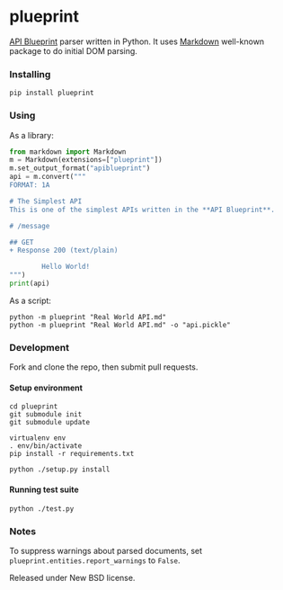 # plueprint
[API Blueprint](https://github.com/apiaryio/api-blueprint) parser written in Python.
It uses [Markdown](https://pythonhosted.org/Markdown) well-known package to do
initial DOM parsing.

### Installing
```
pip install plueprint
```

### Using
As a library:
```Python
from markdown import Markdown
m = Markdown(extensions=["plueprint"])
m.set_output_format("apiblueprint")
api = m.convert("""
FORMAT: 1A

# The Simplest API
This is one of the simplest APIs written in the **API Blueprint**.

# /message

## GET
+ Response 200 (text/plain)

        Hello World!
""")
print(api)
```
As a script:
```
python -m plueprint "Real World API.md"
python -m plueprint "Real World API.md" -o "api.pickle"
```

### Development
Fork and clone the repo, then submit pull requests.

#### Setup environment
```
cd plueprint
git submodule init
git submodule update

virtualenv env
. env/bin/activate
pip install -r requirements.txt

python ./setup.py install
```

#### Running test suite
```
python ./test.py
```

### Notes
To suppress warnings about parsed documents, set `plueprint.entities.report_warnings` to `False`.

Released under New BSD license.
